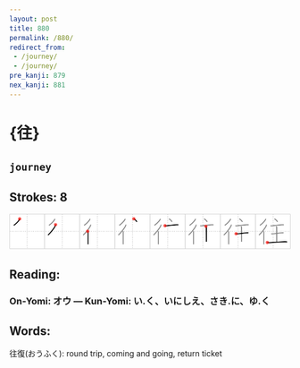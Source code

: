 ```yaml
---
layout: post
title: 880
permalink: /880/
redirect_from:
 - /journey/
 - /journey/
pre_kanji: 879
nex_kanji: 881
---
```


# {往}

## `journey`

## Strokes: 8

<div class="stroke"><img src="../images/E5BE80.png" /></div>

## Reading:

### On-Yomi: オウ &mdash; Kun-Yomi: い.く、いにしえ、さき.に、ゆ.く

## Words:

往復(おうふく): round trip, coming and going, return ticket
